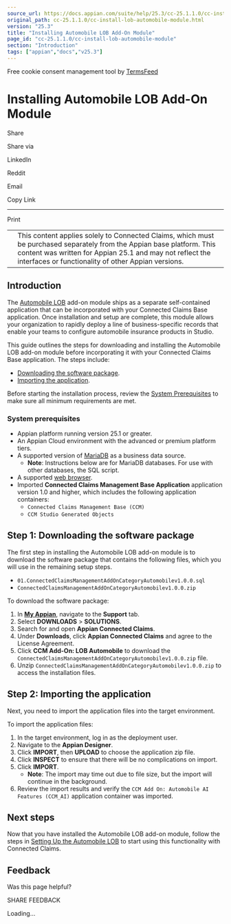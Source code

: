 ```yaml
---
source_url: https://docs.appian.com/suite/help/25.3/cc-25.1.1.0/cc-install-lob-automobile-module.html
original_path: cc-25.1.1.0/cc-install-lob-automobile-module.html
version: "25.3"
title: "Installing Automobile LOB Add-On Module"
page_id: "cc-25.1.1.0/cc-install-lob-automobile-module"
section: "Introduction"
tags: ["appian","docs","v25.3"]
---
```



Free cookie consent management tool by [TermsFeed](https://www.termsfeed.com/)

# Installing Automobile LOB Add-On Module

Share

Share via

LinkedIn

Reddit

Email

Copy Link

* * *

Print

<table><tbody><tr><td><i class="fa fa-check-square-o" aria-hidden="true"></i></td><td>This content applies solely to Connected Claims, which must be purchased separately from the Appian base platform. This content was written for Appian 25.1 and may not reflect the interfaces or functionality of other Appian versions.</td></tr></tbody></table>

## Introduction

The [Automobile LOB](cc-lob-automobile-module-overview.html) add-on module ships as a separate self-contained application that can be incorporated with your Connected Claims Base application. Once installation and setup are complete, this module allows your organization to rapidly deploy a line of business-specific records that enable your teams to configure automobile insurance products in Studio.

This guide outlines the steps for downloading and installing the Automobile LOB add-on module before incorporating it with your Connected Claims Base application. The steps include:

-   [Downloading the software package](#step-1-downloading-the-software-package).
-   [Importing the application](#step-2-importing-the-application).

Before starting the installation process, review the [System Prerequisites](#system-prerequisites) to make sure all minimum requirements are met.

### System prerequisites

-   Appian platform running version 25.1 or greater.
-   An Appian Cloud environment with the advanced or premium platform tiers.
-   A supported version of [MariaDB](../System_Requirements.html#databases) as a business data source.
    -   **Note**: Instructions below are for MariaDB databases. For use with other databases, the SQL script.
-   A supported [web browser](../System_Requirements.html#web-browsers).
-   Imported **Connected Claims Management Base Application** application version 1.0 and higher, which includes the following application containers:
    -   `Connected Claims Management Base (CCM)`
    -   `CCM Studio Generated Objects`

## Step 1: Downloading the software package

The first step in installing the Automobile LOB add-on module is to download the software package that contains the following files, which you will use in the remaining setup steps.

-   `01.ConnectedClaimsManagementAddOnCategoryAutomobilev1.0.0.sql`
-   `ConnectedClaimsManagementAddOnCategoryAutomobilev1.0.0.zip`

To download the software package:

1.  In **[My Appian](https://forum.appian.com/suite/sites/myappian/page/support)**, navigate to the **Support** tab.
2.  Select **DOWNLOADS** > **SOLUTIONS**.
3.  Search for and open **Appian Connected Claims**.
4.  Under **Downloads**, click **Appian Connected Claims** and agree to the License Agreement.
5.  Click **CCM Add-On: LOB Automobile** to download the `ConnectedClaimsManagementAddOnCategoryAutomobilev1.0.0.zip` file.
6.  Unzip `ConnectedClaimsManagementAddOnCategoryAutomobilev1.0.0.zip` to access the installation files.

## Step 2: Importing the application

Next, you need to import the application files into the target environment.

To import the application files:

1.  In the target environment, log in as the deployment user.
2.  Navigate to the **Appian Designer**.
3.  Click **IMPORT**, then **UPLOAD** to choose the application zip file.
4.  Click **INSPECT** to ensure that there will be no complications on import.
5.  Click **IMPORT**.
    -   **Note**: The import may time out due to file size, but the import will continue in the background.
6.  Review the import results and verify the `CCM Add On: Automobile AI Features (CCM_AI)` application container was imported.

## Next steps

Now that you have installed the Automobile LOB add-on module, follow the steps in [Setting Up the Automobile LOB](cc-setup-lob-automobile-module.html) to start using this functionality with Connected Claims.

## Feedback

Was this page helpful?

SHARE FEEDBACK

Loading...
